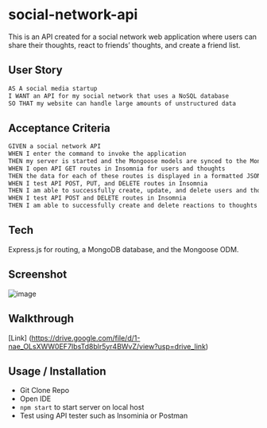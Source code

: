 # social-network-api

This is an API created for a social network web application where users can share their thoughts, react to friends’ thoughts, and create a friend list.

## User Story

```md
AS A social media startup
I WANT an API for my social network that uses a NoSQL database
SO THAT my website can handle large amounts of unstructured data
```

## Acceptance Criteria

```md
GIVEN a social network API
WHEN I enter the command to invoke the application
THEN my server is started and the Mongoose models are synced to the MongoDB database
WHEN I open API GET routes in Insomnia for users and thoughts
THEN the data for each of these routes is displayed in a formatted JSON
WHEN I test API POST, PUT, and DELETE routes in Insomnia
THEN I am able to successfully create, update, and delete users and thoughts in my database
WHEN I test API POST and DELETE routes in Insomnia
THEN I am able to successfully create and delete reactions to thoughts and add and remove friends to a user’s friend list
```
## Tech
Express.js for routing, a MongoDB database, and the Mongoose ODM.

## Screenshot
![image](https://github.com/AshtonJ7/social-network-api/assets/62944042/66a990aa-40da-42d6-818a-ffb39bb66968)

## Walkthrough

[Link] (https://drive.google.com/file/d/1-nae_OLsXWW0EF7IbsTd8blr5yr4BWvZ/view?usp=drive_link)

## Usage / Installation

- Git Clone Repo
- Open IDE
- ``npm start`` to start server on local host
- Test using API tester such as Insominia or Postman

